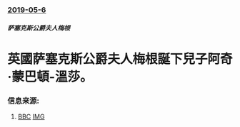 ### [2019-05-6](/news/2019/05/6/index.md)

##### 萨塞克斯公爵夫人梅根
# 英國萨塞克斯公爵夫人梅根誕下兒子阿奇·蒙巴頓-溫莎。 




### 信息来源:

1. [BBC](https://www.bbc.com/zhongwen/simp/uk-48176368) [IMG](https://ichef.bbci.co.uk/news/1024/branded_zhongwen/2301/production/_106816980_hi053781737.jpg)
